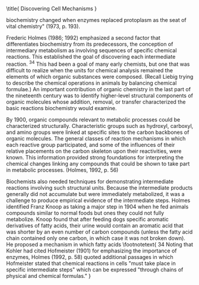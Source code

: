 \title{
Discovering Cell Mechanisms
}

biochemistry changed when enzymes replaced protoplasm as the seat of vital chemistry" (1973, p. 193).

Frederic Holmes $(1986$; 1992) emphasized a second factor that differentiates biochemistry from its predecessors, the conception of intermediary metabolism as involving sequences of specific chemical reactions. This established the goal of discovering each intermediate reaction. ${ }^{34}$ This had been a goal of many early chemists, but one that was difficult to realize when the units for chemical analysis remained the elements of which organic substances were composed. (Recall Liebig trying to describe the chemical operations in animals by balancing chemical formulae.) An important contribution of organic chemistry in the last part of the nineteenth century was to identify higher-level structural components of organic molecules whose addition, removal, or transfer characterized the basic reactions biochemistry would examine.

By 1900, organic compounds relevant to metabolic processes could be characterized structurally. Characteristic groups such as hydroxyl, carboxyl, and amino groups were linked at specific sites to the carbon backbones of organic molecules. The general classes of reaction mechanisms in which each reactive group participated, and some of the influences of their relative placements on the carbon skeleton upon their reactivities, were known. This information provided strong foundations for interpreting the chemical changes linking any compounds that could be shown to take part in metabolic processes. (Holmes, 1992, p. 56)

Biochemists also needed techniques for demonstrating intermediate reactions involving such structural units. Because the intermediate products generally did not accumulate but were immediately metabolized, it was a challenge to produce empirical evidence of the intermediate steps. Holmes identified Franz Knoop as taking a major step in 1904 when he fed animals compounds similar to normal foods but ones they could not fully metabolize. Knoop found that after feeding dogs specific aromatic derivatives of fatty acids, their urine would contain an aromatic acid that was shorter by an even number of carbon compounds (unless the fatty acid chain contained only one carbon, in which case it was not broken down). He proposed a mechanism in which fatty acids
\footnotetext{
34 Noting that Kohler had cited Hofmeister (1901) for emphasizing the importance of enzymes, Holmes (1992, p. 58) quoted additional passages in which Hofmeister stated that chemical reactions in cells "must take place in specific intermediate steps" which can be expressed "through chains of physical and chemical formulas."
}